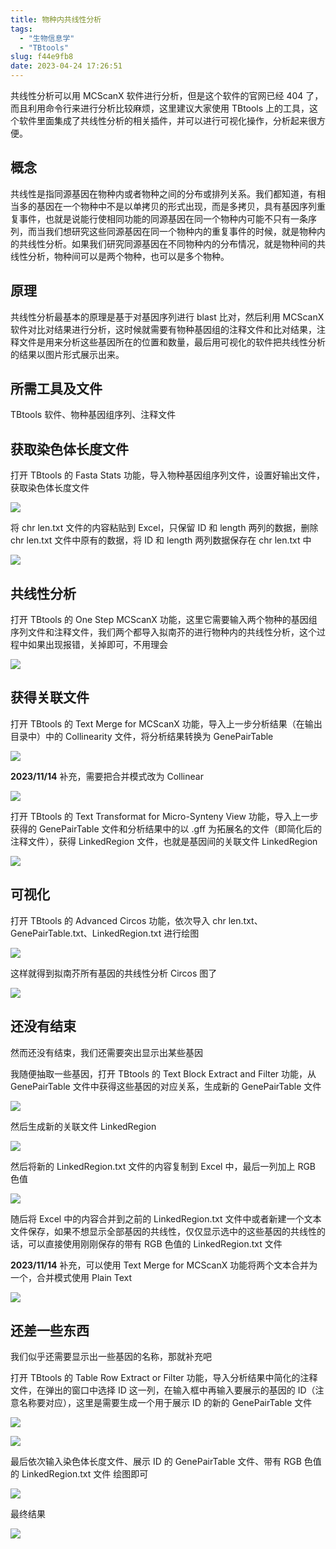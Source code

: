 ```yaml
---
title: 物种内共线性分析
tags:
  - "生物信息学"
  - "TBtools"
slug: f44e9fb8
date: 2023-04-24 17:26:51
---
```


共线性分析可以用 MCScanX 软件进行分析，但是这个软件的官网已经 404 了，而且利用命令行来进行分析比较麻烦，这里建议大家使用 TBtools 上的工具，这个软件里面集成了共线性分析的相关插件，并可以进行可视化操作，分析起来很方便。

<!--more-->

## 概念

共线性是指同源基因在物种内或者物种之间的分布或排列关系。我们都知道，有相当多的基因在一个物种中不是以单拷贝的形式出现，而是多拷贝，具有基因序列重复事件，也就是说能行使相同功能的同源基因在同一个物种内可能不只有一条序列，而当我们想研究这些同源基因在同一个物种内的重复事件的时候，就是物种内的共线性分析。如果我们研究同源基因在不同物种内的分布情况，就是物种间的共线性分析，物种间可以是两个物种，也可以是多个物种。

## 原理

共线性分析最基本的原理是基于对基因序列进行 blast 比对，然后利用 MCScanX 软件对比对结果进行分析，这时候就需要有物种基因组的注释文件和比对结果，注释文件是用来分析这些基因所在的位置和数量，最后用可视化的软件把共线性分析的结果以图片形式展示出来。

## 所需工具及文件

TBtools 软件、物种基因组序列、注释文件

## 获取染色体长度文件

打开 TBtools 的 Fasta Stats 功能，导入物种基因组序列文件，设置好输出文件，获取染色体长度文件

![](https://jihulab.com/UncleCAT4/static/-/raw/main/blog/20230424205457.png)

将 chr len.txt 文件的内容粘贴到 Excel，只保留 ID 和 length 两列的数据，删除 chr len.txt 文件中原有的数据，将 ID 和 length 两列数据保存在 chr len.txt 中

![](https://jihulab.com/UncleCAT4/static/-/raw/main/blog/20230424205539.png)

## 共线性分析

打开 TBtools 的 One Step MCScanX 功能，这里它需要输入两个物种的基因组序列文件和注释文件，我们两个都导入拟南芥的进行物种内的共线性分析，这个过程中如果出现报错，关掉即可，不用理会

![](https://jihulab.com/UncleCAT4/static/-/raw/main/blog/20230424205555.png)

## 获得关联文件

打开 TBtools 的 Text Merge for MCScanX 功能，导入上一步分析结果（在输出目录中）中的 Collinearity 文件，将分析结果转换为 GenePairTable

![](https://jihulab.com/UncleCAT4/static/-/raw/main/blog/20230424205623.png)

**2023/11/14** 补充，需要把合并模式改为 Collinear

![](https://jihulab.com/UncleCAT4/static/-/raw/main/blog/202311141104153.png)

打开 TBtools 的 Text Transformat for Micro-Synteny View 功能，导入上一步获得的 GenePairTable 文件和分析结果中的以 .gff 为拓展名的文件（即简化后的注释文件），获得 LinkedRegion 文件，也就是基因间的关联文件 LinkedRegion

![](https://jihulab.com/UncleCAT4/static/-/raw/main/blog/20230424205705.png)

## 可视化

打开 TBtools 的 Advanced Circos 功能，依次导入 chr len.txt、GenePairTable.txt、LinkedRegion.txt 进行绘图

![](https://jihulab.com/UncleCAT4/static/-/raw/main/blog/20230424205736.png)

这样就得到拟南芥所有基因的共线性分析 Circos 图了

![](https://jihulab.com/UncleCAT4/static/-/raw/main/blog/20230424205755.png)

## 还没有结束

然而还没有结束，我们还需要突出显示出某些基因

我随便抽取一些基因，打开 TBtools 的 Text Block Extract and Filter 功能，从 GenePairTable 文件中获得这些基因的对应关系，生成新的 GenePairTable 文件

![](https://jihulab.com/UncleCAT4/static/-/raw/main/blog/20230424205834.png)

然后生成新的关联文件 LinkedRegion

![](https://jihulab.com/UncleCAT4/static/-/raw/main/blog/20230424205921.png)

然后将新的 LinkedRegion.txt 文件的内容复制到 Excel 中，最后一列加上 RGB 色值

![](https://jihulab.com/UncleCAT4/static/-/raw/main/blog/20230424205932.png)

随后将 Excel 中的内容合并到之前的 LinkedRegion.txt 文件中或者新建一个文本文件保存，如果不想显示全部基因的共线性，仅仅显示选中的这些基因的共线性的话，可以直接使用刚刚保存的带有 RGB 色值的 LinkedRegion.txt 文件

**2023/11/14** 补充，可以使用 Text Merge for MCScanX 功能将两个文本合并为一个，合并模式使用 Plain Text

![](https://jihulab.com/UncleCAT4/static/-/raw/main/blog/20230424210013.png)

## 还差一些东西

我们似乎还需要显示出一些基因的名称，那就补充吧

打开 TBtools 的 Table Row Extract or Filter 功能，导入分析结果中简化的注释文件，在弹出的窗口中选择 ID 这一列，在输入框中再输入要展示的基因的 ID（注意名称要对应），这里是需要生成一个用于展示 ID 的新的 GenePairTable 文件

![](https://jihulab.com/UncleCAT4/static/-/raw/main/blog/20230424210040.png)

![](https://jihulab.com/UncleCAT4/static/-/raw/main/blog/20230424210131.png)

最后依次输入染色体长度文件、展示 ID 的 GenePairTable 文件、带有 RGB 色值的 LinkedRegion.txt 文件
绘图即可

![](https://jihulab.com/UncleCAT4/static/-/raw/main/blog/20230424210148.png)

最终结果

![](https://jihulab.com/UncleCAT4/static/-/raw/main/blog/20230424210204.png)